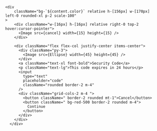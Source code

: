     <div
        className="bg-`${content.color}` relative h-[156px] w-[170px]  left-0 rounded-xl p-2 scale-100"
    >
        <div className="w-[16px] h-[16px] relative right-0 top-2 hover:cursor-pointer">
          <Image src={cancel} width={15} height={15} />
        </div>

        <div className="flex flex-col justify-center items-center">
          <div className="py-3">
            <Image src={Ellipse} width={45} height={45} />
          </div>
          <a className="text-xl font-bold">Security Code</a>
          <p className="text-lg">This code expires in 24 hours</p>
          <input
            type="text"
            placeholder="code"
            className="rounded border-2 m-4"
          />
          <div className="grid-cols-2 m-4 ">
            <button className=" border-2 rounded mt-1">Cancel</button>
            <button className=" bg-red-500 border-2 rounded m-4">
              Continue
            </button>
          </div>
        </div>
      </div>